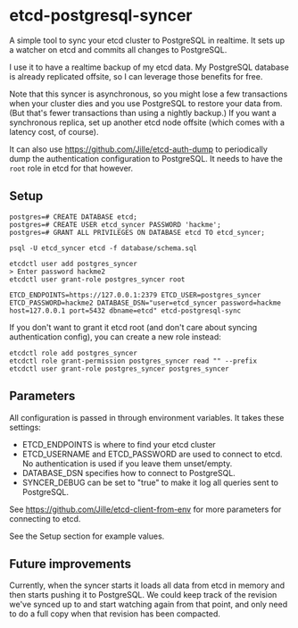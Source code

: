 # etcd-postgresql-syncer

A simple tool to sync your etcd cluster to PostgreSQL in realtime. It sets up a watcher on etcd and commits all changes to PostgreSQL.

I use it to have a realtime backup of my etcd data. My PostgreSQL database is already replicated offsite, so I can leverage those benefits for free.

Note that this syncer is asynchronous, so you might lose a few transactions when your cluster dies and you use PostgreSQL to restore your data from. (But that's fewer transactions than using a nightly backup.) If you want a synchronous replica, set up another etcd node offsite (which comes with a latency cost, of course).

It can also use https://github.com/Jille/etcd-auth-dump to periodically dump the authentication configuration to PostgreSQL. It needs to have the `root` role in etcd for that however.

## Setup

```
postgres=# CREATE DATABASE etcd;
postgres=# CREATE USER etcd_syncer PASSWORD 'hackme';
postgres=# GRANT ALL PRIVILEGES ON DATABASE etcd TO etcd_syncer;

psql -U etcd_syncer etcd -f database/schema.sql

etcdctl user add postgres_syncer
> Enter password hackme2
etcdctl user grant-role postgres_syncer root

ETCD_ENDPOINTS=https://127.0.0.1:2379 ETCD_USER=postgres_syncer ETCD_PASSWORD=hackme2 DATABASE_DSN="user=etcd_syncer password=hackme host=127.0.0.1 port=5432 dbname=etcd" etcd-postgresql-sync
```

If you don't want to grant it etcd root (and don't care about syncing authentication config), you can create a new role instead:

```
etcdctl role add postgres_syncer
etcdctl role grant-permission postgres_syncer read "" --prefix
etcdctl user grant-role postgres_syncer postgres_syncer
```

## Parameters

All configuration is passed in through environment variables. It takes these settings:

- ETCD_ENDPOINTS is where to find your etcd cluster
- ETCD_USERNAME and ETCD_PASSWORD are used to connect to etcd. No authentication is used if you leave them unset/empty.
- DATABASE_DSN specifies how to connect to PostgreSQL.
- SYNCER_DEBUG can be set to "true" to make it log all queries sent to PostgreSQL.

See https://github.com/Jille/etcd-client-from-env for more parameters for connecting to etcd.

See the Setup section for example values.

## Future improvements

Currently, when the syncer starts it loads all data from etcd in memory and then starts pushing it to PostgreSQL. We could keep track of the revision we've synced up to and start watching again from that point, and only need to do a full copy when that revision has been compacted.
